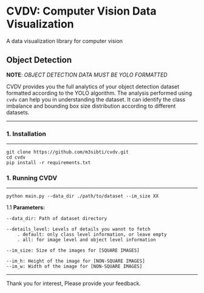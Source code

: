 # CVDV: Computer Vision Data Visualization

A data visualization library for computer vision

## Object Detection

**NOTE**: _OBJECT DETECTION DATA MUST BE YOLO FORMATTED_

CVDV provides you the full analytics of your object detection dataset formatted according to the YOLO algorithm. The analysis performed using `cvdv` can help you in understanding the dataset. It can identify the class imbalance and bounding box size distribution according to different datasets.

---

### 1. Installation

---

    git clone https://github.com/m3sibti/cvdv.git
    cd cvdv
    pip install -r requirements.txt

### 1. Running CVDV

---

    python main.py --data_dir ./path/to/dataset --im_size XX

1.1 **Parameters:**

    --data_dir: Path of dataset directory

    --details_level: Levels of details you wannt to fetch
        . default: only class level information, or leave empty
        . all: for image level and object level information

    --im_size: Size of the images for [SQUARE IMAGES]

    --im_h: Height of the image for [NON-SQUARE IMAGES]
    --im_w: Width of the image for [NON-SQUARE IMAGES]

---

Thank you for interest, Please provide your feedback.
